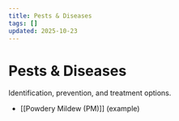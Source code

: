 ```yaml
---
title: Pests & Diseases
tags: []
updated: 2025-10-23
---
```


# Pests & Diseases

Identification, prevention, and treatment options.

- [[Powdery Mildew (PM)]] (example)
